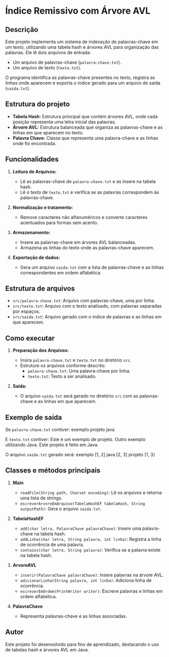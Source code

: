 # Índice Remissivo com Árvore AVL

## Descrição

Este projeto implementa um sistema de indexação de palavras-chave em um texto, utilizando uma tabela hash e árvores AVL para organização das palavras. Ele lê dois arquivos de entrada:

- Um arquivo de palavras-chave (`palavra-chave.txt`).
- Um arquivo de texto (`texto.txt`).

O programa identifica as palavras-chave presentes no texto, registra as linhas onde aparecem e exporta o índice gerado para um arquivo de saída (`saida.txt`).

## Estrutura do projeto

- **Tabela Hash:** Estrutura principal que contém árvores AVL, onde cada posição representa uma letra inicial das palavras.
- **Árvore AVL:** Estrutura balanceada que organiza as palavras-chave e as linhas em que aparecem no texto.
- **Palavra Chave:** Classe que representa uma palavra-chave e as linhas onde foi encontrada.

## Funcionalidades

1. **Leitura de Arquivos:**
   - Lê as palavras-chave de `palavra-chave.txt` e as insere na tabela hash.
   - Lê o texto de `texto.txt` e verifica se as palavras correspondem às palavras-chave.

2. **Normalização e tratamento:**
   - Remove caracteres não alfanuméricos e converte caracteres acentuados para formas sem acento.

3. **Armazenamento:**
   - Insere as palavras-chave em árvores AVL balanceadas.
   - Armazena as linhas do texto onde as palavras-chave aparecem.

4. **Exportação de dados:**
   - Gera um arquivo `saida.txt` com a lista de palavras-chave e as linhas correspondentes em ordem alfabética.

## Estrutura de arquivos

- `src/palavra-chave.txt`: Arquivo com palavras-chave, uma por linha.
- `src/texto.txt`: Arquivo com o texto analisado, com palavras separadas por espaços.
- `src/saida.txt`: Arquivo gerado com o índice de palavras e as linhas em que aparecem.

## Como executar

1. **Preparação dos Arquivos:**
   - Insira `palavra-chave.txt` e `texto.txt` no diretório `src`.
   - Estruture os arquivos conforme descrito:
     - `palavra-chave.txt`: Uma palavra-chave por linha.
     - `texto.txt`: Texto a ser analisado.

2. **Saída:**
   - O arquivo `saida.txt` será gerado no diretório `src` com as palavras-chave e as linhas em que aparecem.

## Exemplo de saída

Se `palavra-chave.txt` contiver:
exemplo projeto java

E `texto.txt` contiver:
Este é um exemplo de projeto. Outro exemplo utilizando Java. Este projeto é feito em Java.

O arquivo `saida.txt` gerado será:
exemplo [1, 2] java [2, 3] projeto [1, 3]


## Classes e métodos principais

1. **Main**
   - `readFile(String path, Charset encoding)`: Lê os arquivos e retorna uma lista de strings.
   - `escreverArvoreEmArquivo(TabelaHashEF tabelaHash, String outputPath)`: Gera o arquivo `saida.txt`.

2. **TabelaHashEF**
   - `add(char letra, PalavraChave palavraChave)`: Insere uma palavra-chave na tabela hash.
   - `addLinha(char letra, String palavra, int linha)`: Registra a linha de ocorrência de uma palavra.
   - `contains(char letra, String palavra)`: Verifica se a palavra existe na tabela hash.

3. **ArvoreAVL**
   - `inserir(PalavraChave palavraChave)`: Insere palavras na árvore AVL.
   - `adicionarLinha(String palavra, int linha)`: Adiciona linha de ocorrência.
   - `escreverEmOrdem(PrintWriter writer)`: Escreve palavras e linhas em ordem alfabética.

4. **PalavraChave**
   - Representa palavras-chave e as linhas associadas.

## Autor

Este projeto foi desenvolvido para fins de aprendizado, destacando o uso de tabelas hash e árvores AVL em Java.
